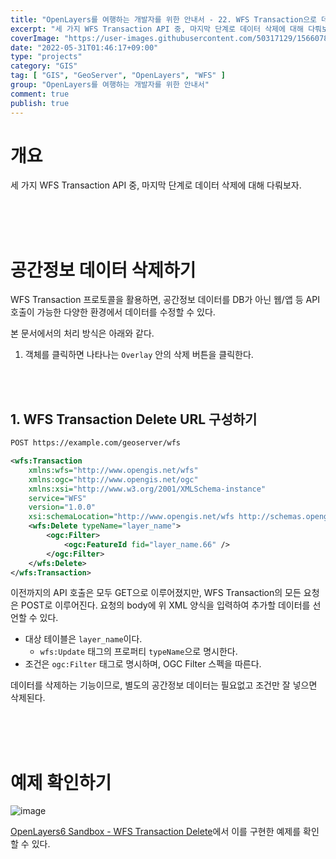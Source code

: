 ```yaml
---
title: "OpenLayers를 여행하는 개발자를 위한 안내서 - 22. WFS Transaction으로 데이터 삭제하기"
excerpt: "세 가지 WFS Transaction API 중, 마지막 단계로 데이터 삭제에 대해 다뤄보자."
coverImage: "https://user-images.githubusercontent.com/50317129/156607880-c5abad92-1991-4c01-b85f-7153bf89cb64.png"
date: "2022-05-31T01:46:17+09:00"
type: "projects"
category: "GIS"
tag: [ "GIS", "GeoServer", "OpenLayers", "WFS" ]
group: "OpenLayers를 여행하는 개발자를 위한 안내서"
comment: true
publish: true
---
```


# 개요

세 가지 WFS Transaction API 중, 마지막 단계로 데이터 삭제에 대해 다뤄보자.

<br />
<br />
<br />










# 공간정보 데이터 삭제하기

WFS Transaction 프로토콜을 활용하면, 공간정보 데이터를 DB가 아닌 웹/앱 등 API 호출이 가능한 다양한 환경에서 데이터를 수정할 수 있다.

본 문서에서의 처리 방식은 아래와 같다.

1. 객체를 클릭하면 나타나는 `Overlay` 안의 삭제 버튼을 클릭한다.

<br />
<br />





## 1. WFS Transaction Delete URL 구성하기

``` txt
POST https://example.com/geoserver/wfs
```

``` xml
<wfs:Transaction
	xmlns:wfs="http://www.opengis.net/wfs"
	xmlns:ogc="http://www.opengis.net/ogc"
	xmlns:xsi="http://www.w3.org/2001/XMLSchema-instance"
	service="WFS"
	version="1.0.0"
	xsi:schemaLocation="http://www.opengis.net/wfs http://schemas.opengis.net/wfs/1.0.0/WFS-transaction.xsd">
	<wfs:Delete typeName="layer_name">
		<ogc:Filter>
			<ogc:FeatureId fid="layer_name.66" />
		</ogc:Filter>
	</wfs:Delete>
</wfs:Transaction>
```

이전까지의 API 호출은 모두 GET으로 이루어졌지만, WFS Transaction의 모든 요청은 POST로 이루어진다. 요청의 body에 위 XML 양식을 입력하여 추가할 데이터를 선언할 수 있다.

* 대상 테이블은 `layer_name`이다.
  * `wfs:Update` 태그의 프로퍼티 `typeName`으로 명시한다.
* 조건은 `ogc:Filter` 태그로 명시하며, OGC Filter 스펙을 따른다.

데이터를 삭제하는 기능이므로, 별도의 공간정보 데이터는 필요없고 조건만 잘 넣으면 삭제된다.

<br />
<br />
<br />










# 예제 확인하기

![image](https://user-images.githubusercontent.com/50317129/171033925-64b45b42-9b44-4c75-b2aa-5f3de3d74ddb.png)

[OpenLayers6 Sandbox - WFS Transaction Delete](https://project.itcode.dev/gis-dev/transaction-delete)에서 이를 구현한 예제를 확인할 수 있다.